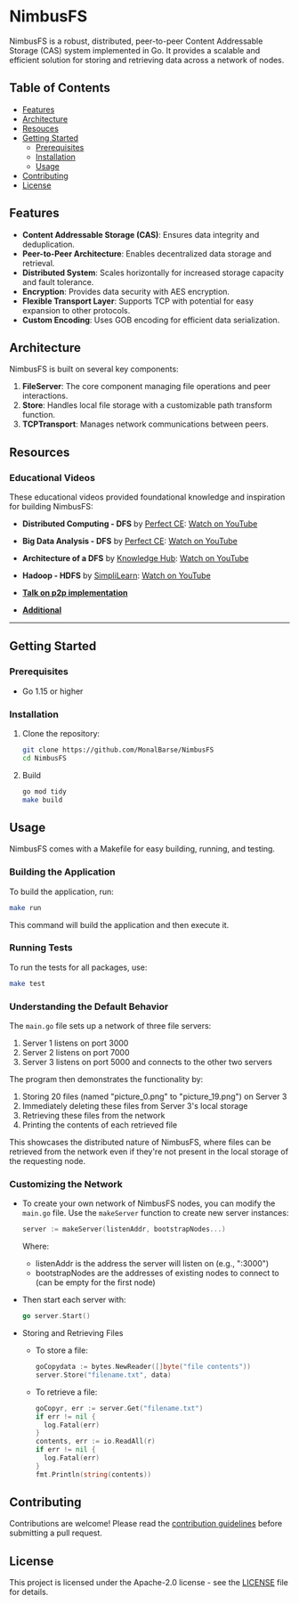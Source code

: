# NimbusFS

NimbusFS is a robust, distributed, peer-to-peer Content Addressable Storage (CAS) system implemented in Go. It provides a scalable and efficient solution for storing and retrieving data across a network of nodes.

## Table of Contents

- [Features](#features)
- [Architecture](#architecture)
- [Resouces](#resources)
- [Getting Started](#getting-started)
  - [Prerequisites](#prerequisites)
  - [Installation](#installation)
  - [Usage](#usage)
- [Contributing](#contributing)
- [License](#license)


## Features

- **Content Addressable Storage (CAS)**: Ensures data integrity and deduplication.
- **Peer-to-Peer Architecture**: Enables decentralized data storage and retrieval.
- **Distributed System**: Scales horizontally for increased storage capacity and fault tolerance.
- **Encryption**: Provides data security with AES encryption.
- **Flexible Transport Layer**: Supports TCP with potential for easy expansion to other protocols.
- **Custom Encoding**: Uses GOB encoding for efficient data serialization.

## Architecture

NimbusFS is built on several key components:

1. **FileServer**: The core component managing file operations and peer interactions.
2. **Store**: Handles local file storage with a customizable path transform function.
3. **TCPTransport**: Manages network communications between peers.

## Resources

### Educational Videos

These educational videos provided foundational knowledge and inspiration for building NimbusFS:

- **Distributed Computing - DFS** by [Perfect CE](https://www.youtube.com/@perfectcomputerengineer): [Watch on YouTube](https://youtu.be/Xhi3hqbiXNM)
- **Big Data Analysis - DFS** by [Perfect CE](https://www.youtube.com/@perfectcomputerengineer): [Watch on YouTube](https://youtu.be/McTWc6N-pBg)
- **Architecture of a DFS** by [Knowledge Hub](https://www.youtube.com/@knowledgehub9741): [Watch on YouTube](https://youtu.be/QmNlluPbEEk)
- **Hadoop - HDFS** by [SimpliLearn](https://www.youtube.com/@SimplilearnOfficial): [Watch on YouTube](https://youtu.be/6apXsm_25s0)

- **[Talk on p2p implementation](https://youtu.be/waVtYYSXkXU?si=UFP2YRSx0dxZ1fRc)**
- **[Additional](https://youtu.be/eRndYq8iTio?si=5XuYlcs6FgDIbkxC)**

---

## Getting Started

### Prerequisites

- Go 1.15 or higher

### Installation

1. Clone the repository:
   ```bash
   git clone https://github.com/MonalBarse/NimbusFS
   cd NimbusFS
   ```
2. Build
   ```bash
   go mod tidy
   make build 
   ```
## Usage

NimbusFS comes with a Makefile for easy building, running, and testing.

### Building the Application
To build the application, run:
```bash
make run
```
This command will build the application and then execute it.

### Running Tests

To run the tests for all packages, use:
```bash
make test
```
### Understanding the Default Behavior

The `main.go` file sets up a network of three file servers:

1. Server 1 listens on port 3000
2. Server 2 listens on port 7000
3. Server 3 listens on port 5000 and connects to the other two servers

The program then demonstrates the functionality by:

1. Storing 20 files (named "picture_0.png" to "picture_19.png") on Server 3
2. Immediately deleting these files from Server 3's local storage
3. Retrieving these files from the network
4. Printing the contents of each retrieved file

This showcases the distributed nature of NimbusFS, where files can be retrieved from the network even if they're not present in the local storage of the requesting node.

### Customizing the Network

- To create your own network of NimbusFS nodes, you can modify the `main.go` file. Use the `makeServer` function to create new server instances:

  ```go
  server := makeServer(listenAddr, bootstrapNodes...)
  ```
  Where:

  - listenAddr is the address the server will listen on (e.g., ":3000")
  - bootstrapNodes are the addresses of existing nodes to connect to (can be empty for the first node)

- Then start each server with:
  ```go
  go server.Start()
  ```

- Storing and Retrieving Files

  - To store a file:
    ```go
    goCopydata := bytes.NewReader([]byte("file contents"))
    server.Store("filename.txt", data)
    ```
  - To retrieve a file:
    ```go
    goCopyr, err := server.Get("filename.txt")
    if err != nil {
      log.Fatal(err)
    }
    contents, err := io.ReadAll(r)
    if err != nil {
      log.Fatal(err)
    }
    fmt.Println(string(contents))
    ```
## Contributing

Contributions are welcome! Please read the [contribution guidelines](CONTRIBUTING.md) before submitting a pull request.

## License

This project is licensed under the Apache-2.0 license - see the [LICENSE](LICENSE) file for details.
